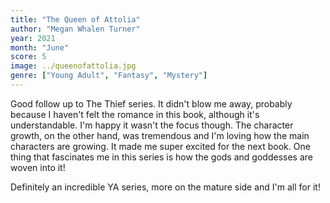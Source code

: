 ```yaml
---
title: "The Queen of Attolia"
author: "Megan Whalen Turner"
year: 2021
month: "June"
score: 5
image: ../queenofattolia.jpg
genre: ["Young Adult", "Fantasy", "Mystery"]
---
```


Good follow up to The Thief series. It didn't blow me away, probably because I haven't felt the romance in this book, although it's understandable. I'm happy it wasn't the focus though. The character growth, on the other hand, was tremendous and I'm loving how the main characters are growing. It made me super excited for the next book. One thing that fascinates me in this series is how the gods and goddesses are woven into it!

Definitely an incredible YA series, more on the mature side and I'm all for it!
